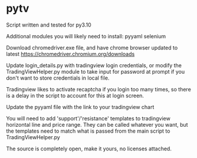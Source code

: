 # pytv

Script written and tested for py3.10

Additional modules you will likely need to install:
pyyaml
selenium

Download chromedriver.exe file, and have chrome browser updated to latest
https://chromedriver.chromium.org/downloads

Update login_details.py with tradingview login credentials, or modify the TradingViewHelper.py module to take input for password at prompt if you don't want to store credentials in local file.

Tradingview likes to activate recaptcha if you login too many times, so there is a delay in the script to account for this at login screen.

Update the pyyaml file with the link to your tradingview chart

You will need to add 'support'/'resistance' templates to tradingview horizontal line and price range. They can be called whatever you want, but the templates need to match what is passed from the main script to TradingViewHelper.py

The source is completely open, make it yours, no licenses attached.
